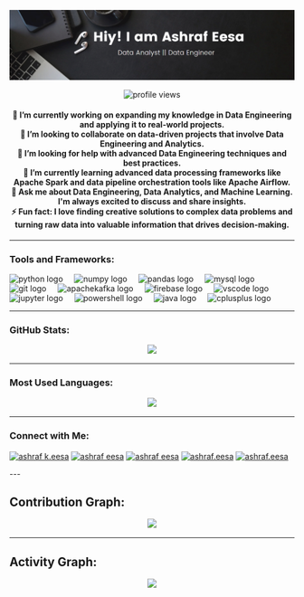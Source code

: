 <!-- Banner Image -->
<p align="center">
  <img src="Screenshot 2025-02-03 082359.png" alt="Profile Banner">
</p>


<p align="center">
  <img src="https://komarev.com/ghpvc/?username=YourUsername&label=Profile%20views&color=blue&style=flat" alt="profile views" />
</p>

<h4 align="center">🔭 I’m currently working on expanding my knowledge in Data Engineering and applying it to real-world projects.<br>👯 I’m looking to collaborate on data-driven projects that involve Data Engineering and Analytics.<br>🤝 I’m looking for help with advanced Data Engineering techniques and best practices.<br>🌱 I’m currently learning advanced data processing frameworks like Apache Spark and data pipeline orchestration tools like Apache Airflow.<br>💬 Ask me about Data Engineering, Data Analytics, and Machine Learning. I'm always excited to discuss and share insights.<br>⚡ Fun fact: I love finding creative solutions to complex data problems and turning raw data into valuable information that drives decision-making.</h4>


---

###  Tools and Frameworks:

<div align="left">
  <img src="https://skillicons.dev/icons?i=py" height="30" alt="python logo"  />
  <img width="12" />
  <img src="https://cdn.simpleicons.org/numpy/013243" height="30" alt="numpy logo"  />
  <img width="12" />
  <img src="https://cdn.simpleicons.org/pandas/150458" height="30" alt="pandas logo"  />
  <img width="12" />
  <img src="https://cdn.simpleicons.org/mysql/4479A1" height="30" alt="mysql logo"  />
  <img width="12" />
  <img src="https://cdn.simpleicons.org/git/F05032" height="30" alt="git logo"  />
  <img width="12" />
  <img src="https://skillicons.dev/icons?i=kafka" height="30" alt="apachekafka logo"  />
  <img width="12" />
  <img src="https://skillicons.dev/icons?i=firebase" height="30" alt="firebase logo"  />
  <img width="12" />
  <img src="https://skillicons.dev/icons?i=vscode" height="30" alt="vscode logo"  />
  <img width="12" />
  <img src="https://cdn.simpleicons.org/jupyter/F37626" height="30" alt="jupyter logo"  />
  <img width="12" />
  <img src="https://skillicons.dev/icons?i=powershell" height="30" alt="powershell logo"  />
  <img width="12" />
  <img src="https://skillicons.dev/icons?i=java" height="30" alt="java logo"  />
  <img width="12" />
  <img src="https://skillicons.dev/icons?i=cpp" height="30" alt="cplusplus logo"  />
</div>


---

###  GitHub Stats:
<p align="center">
  <img src="https://github-readme-stats.vercel.app/api?username=YourUsername&show_icons=true&theme=dark" />
</p>

---

###  Most Used Languages:
<p align="center">
  <img src="https://github-readme-stats.vercel.app/api/top-langs/?username=YourUsername&layout=compact&theme=dark" />
</p>

---

###  Connect with Me:
<a href="https://linkedin.com/in/ashraf k.eesa" target="blank"><img align="center" src="https://raw.githubusercontent.com/rahuldkjain/github-profile-readme-generator/master/src/images/icons/Social/linked-in-alt.svg" alt="ashraf k.eesa" height="30" width="40" /></a>
<a href="https://kaggle.com/ashraf eesa" target="blank"><img align="center" src="https://raw.githubusercontent.com/rahuldkjain/github-profile-readme-generator/master/src/images/icons/Social/kaggle.svg" alt="ashraf eesa" height="30" width="40" /></a>
<a href="https://fb.com/ashraf eesa" target="blank"><img align="center" src="https://raw.githubusercontent.com/rahuldkjain/github-profile-readme-generator/master/src/images/icons/Social/facebook.svg" alt="ashraf eesa" height="30" width="40" /></a>
<a href="https://instagram.com/ashraf.eesa" target="blank"><img align="center" src="https://raw.githubusercontent.com/rahuldkjain/github-profile-readme-generator/master/src/images/icons/Social/instagram.svg" alt="ashraf.eesa" height="30" width="40" /></a>
<a href="https://codeforces.com/profile/ashraf.eesa" target="blank"><img align="center" src="https://raw.githubusercontent.com/rahuldkjain/github-profile-readme-generator/master/src/images/icons/Social/codeforces.svg" alt="ashraf.eesa" height="30" width="40" /></a>
</p>
---

##  Contribution Graph:
<p align="center">
  <img src="https://github-readme-streak-stats.herokuapp.com/?user=YourUsername&theme=dark" />
</p>

---

##  Activity Graph:
<p align="center">
  <img src="https://github-readme-activity-graph.cyclic.app/graph?username=YourUsername&theme=github-dark" />
</p>
